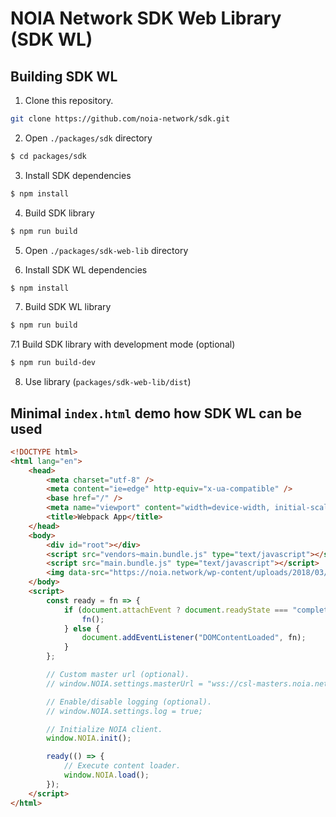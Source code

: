 # NOIA Network SDK Web Library (SDK WL)

## Building SDK WL

1.  Clone this repository.

```sh
git clone https://github.com/noia-network/sdk.git
```

2.  Open `./packages/sdk` directory

```sh
$ cd packages/sdk
```

3. Install SDK dependencies

```sh
$ npm install
```

4.  Build SDK library

```sh
$ npm run build
```

5. Open `./packages/sdk-web-lib` directory

6. Install SDK WL dependencies

```sh
$ npm install
```

7.  Build SDK WL library

```sh
$ npm run build
```

7.1  Build SDK library with development mode (optional)

```sh
$ npm run build-dev
```

8.  Use library (`packages/sdk-web-lib/dist`)

## Minimal `index.html` demo how SDK WL can be used

```html
<!DOCTYPE html>
<html lang="en">
    <head>
        <meta charset="utf-8" />
        <meta content="ie=edge" http-equiv="x-ua-compatible" />
        <base href="/" />
        <meta name="viewport" content="width=device-width, initial-scale=1" />
        <title>Webpack App</title>
    </head>
    <body>
        <div id="root"></div>
        <script src="vendors~main.bundle.js" type="text/javascript"></script>
        <script src="main.bundle.js" type="text/javascript"></script>
        <img data-src="https://noia.network/wp-content/uploads/2018/03/icon.jpg" />
    </body>
    <script>
        const ready = fn => {
            if (document.attachEvent ? document.readyState === "complete" : document.readyState !== "loading") {
                fn();
            } else {
                document.addEventListener("DOMContentLoaded", fn);
            }
        };

        // Custom master url (optional).
        // window.NOIA.settings.masterUrl = "wss://csl-masters.noia.network:5566";

        // Enable/disable logging (optional).
        // window.NOIA.settings.log = true;

        // Initialize NOIA client.
        window.NOIA.init();

        ready(() => {
            // Execute content loader.
            window.NOIA.load();
        });
    </script>
</html>
```
